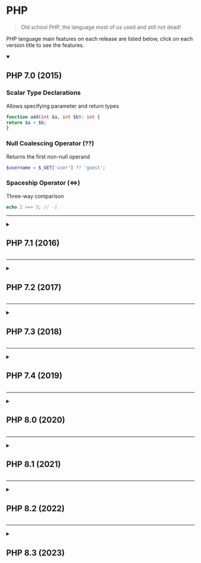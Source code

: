 # PHP
> Old school PHP, the language most of us used and still not dead!

PHP language main features on each release are listed below, click on each version title to see the features.


<details open><summary><h2>PHP 7.0 (2015)</h2></summary>

### Scalar Type Declarations
Allows specifying parameter and return types
```php
function add(int $a, int $b): int {
return $a + $b;
}
```

### Null Coalescing Operator (??)
Returns the first non-null operand
```php
$username = $_GET['user'] ?? 'guest';
```

### Spaceship Operator (<=>)
Three-way comparison
```php
echo 2 <=> 3; // -1
```

</details>

---

<details><summary><h2>PHP 7.1 (2016)</h2></summary>

### Nullable Types
Allows null values in type hints
```php
function setAge(?int $age) {}
```

### Iterable Type Hint
Allows any iterable (arrays, Traversable)
```php
function foo(iterable $items) {}
```

### Void Return Type
Function must not return a value
```php
function test(): void {
echo "Hello";
}
```

</details>

---

<details><summary><h2>PHP 7.2 (2017)</h2></summary>

### Object Type Hint
Allows specifying "object" as a type hint
```php
function setObject(object $obj) {}
```

### Argon2 Password Hashing
Stronger password hashing algorithm
```php
$password = password_hash('secret', PASSWORD_ARGON2I);
```

</details>

---

<details><summary><h2>PHP 7.3 (2018)</h2></summary>

### Trailing Commas in Function Calls
Allows trailing commas in function calls
```php
function test($a, $b,) {}
```

### JSON_THROW_ON_ERROR
Throws exception on JSON errors
```php
json_decode("invalid", false, 512, JSON_THROW_ON_ERROR);
```

</details>

---

<details><summary><h2>PHP 7.4 (2019)</h2></summary>

### Typed Properties
Allows type hints for class properties
```php
class User {
public int $id;
}
```

### Arrow Functions
Shorter syntax for anonymous functions
```php
$add = fn($a, $b) => $a + $b;
```

</details>

---

<details><summary><h2>PHP 8.0 (2020)</h2></summary>

### Named Arguments
Pass arguments by name
```php
function test($a, $b) {}
test(b: 2, a: 1);
```

### Match Expression
Switch alternative with strict comparison
```php
$result = match($x) {
1 => 'one',
2 => 'two',
default => 'other',
};
```

</details>

---

<details><summary><h2>PHP 8.1 (2021)</h2></summary>

### Enumerations (Enums)
Define a set of possible values
```php
enum Status {
case Pending;
case Approved;
}
```

### Readonly Properties
Prevents property modification
```php
class User {
public readonly string $name;
}
```

</details>

---

<details><summary><h2>PHP 8.2 (2022)</h2></summary>

### Disjunctive Normal Form (DNF) Types
Combine types using OR
```php
function test((A&B)|C $x) {}
```

### Readonly Classes
Make entire class readonly
```php
readonly class User {
public string $name;
}
```

</details>

---

<details><summary><h2>PHP 8.3 (2023)</h2></summary>

### Typed Class Constants
Allows type hints for class constants
```php
class A {
public const int VALUE = 10;
}
```

### json_validate Function
Validate JSON without decoding
```php
json_validate('{"key": "value"}');
